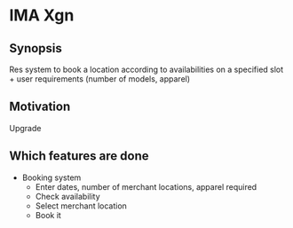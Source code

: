 # IMA Xgn

## Synopsis

Res system to book a location according to availabilities on a specified slot + user requirements
(number of models, apparel)

## Motivation

Upgrade

## Which features are done

* Booking system
  * Enter dates, number of merchant locations, apparel required
  * Check availability
  * Select merchant location 
  * Book it






